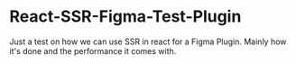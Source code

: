 # React-SSR-Figma-Test-Plugin
Just a test on how we can use SSR in react for a Figma Plugin. Mainly how it's done and the performance it comes with.
